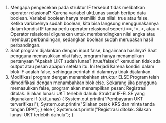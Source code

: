 1. Mengapa pengecekan pada struktur IF tersebut tidak melibatkan operator relasional?
Karena variabel uktLunas sudah bertipe data boolean. Variabel boolean hanya memiliki dua nilai: true atau false. Ketika variabelnya sudah boolean, kita bisa langsung menggunakannya dalam kondisi IF tanpa perlu operator relasional seperti ==, !=, <, atau >. Operator relasional digunakan untuk membandingkan nilai angka atau membuat perbandingan, sedangkan boolean sudah merupakan hasil perbandingan.
2. Saat program dijalankan dengan input false, bagaimana hasilnya?
Saat pengguna memasukkan nilai false, program hanya menampilkan pertanyaan "Apakah UKT sudah lunas? (true/false):" kemudian tidak ada output atau pesan apapun setelah itu. Ini terjadi karena kondisi dalam blok IF adalah false, sehingga perintah di dalamnya tidak dijalankan.
3. Modifikasi program dengan menambahkan struktur ELSE
Program telah dimodifikasi dengan menambahkan blok else. Sekarang jika pengguna memasukkan false, program akan menampilkan pesan:
Registrasi ditolak. Silakan lunasi UKT terlebih dahulu
Struktur IF-ELSE yang digunakan:
if (uktLunas) {
    System.out.println("Pembayaran UKT terverifikasi");
    System.out.println("Silakan cetak KRS dan minta tanda tangan DPA");
} else {
    System.out.println("Registrasi ditolak. Silakan lunasi UKT terlebih dahulu");
}


